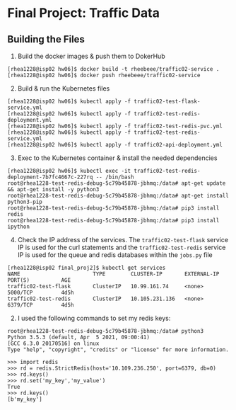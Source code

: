 # Final Project: Traffic Data

## **Building the Files**

1. Build the docker images & push them to DokerHub
```
[rhea1228@isp02 hw06]$ docker build -t rheebeee/traffic02-service .
[rhea1228@isp02 hw06]$ docker push rheebeee/traffic02-service
```
2. Build & run the Kubernetes files
```
[rhea1228@isp02 hw06]$ kubectl apply -f traffic02-test-flask-service.yml
[rhea1228@isp02 hw06]$ kubectl apply -f traffic02-test-redis-deployment.yml
[rhea1228@isp02 hw06]$ kubectl apply -f traffic02-test-redis-pvc.yml
[rhea1228@isp02 hw06]$ kubectl apply -f traffic02-test-redis-service.yml
[rhea1228@isp02 hw06]$ kubectl apply -f traffic02-api-deployment.yml
```

3. Exec to the Kubernetes container & install the needed dependencies
```
[rhea1228@isp02 hw06]$ kubectl exec -it traffic02-test-redis-deployment-7b7fc4667c-227rq -- /bin/bash
root@rhea1228-test-redis-debug-5c79b45878-jbhmq:/data# apt-get update && apt-get install -y python3
root@rhea1228-test-redis-debug-5c79b45878-jbhmq:/data# apt-get install python3-pip
root@rhea1228-test-redis-debug-5c79b45878-jbhmq:/data# pip3 install redis
root@rhea1228-test-redis-debug-5c79b45878-jbhmq:/data# pip3 install ipython
```

4. Check the IP address of the services. The ```traffic02-test-flask``` service IP is used for the curl statements and the ```traffic02-test-redis``` service IP is used for the queue and redis databases within the ```jobs.py``` file

```
[rhea1228@isp02 final_proj2]$ kubectl get services
NAME                       TYPE        CLUSTER-IP       EXTERNAL-IP   PORT(S)          AGE
traffic02-test-flask       ClusterIP   10.99.161.74     <none>        5000/TCP         4d5h
traffic02-test-redis       ClusterIP   10.105.231.136   <none>        6379/TCP         4d5h
```

2. I used the following commands to set my redis keys:
```
root@rhea1228-test-redis-debug-5c79b45878-jbhmq:/data# python3
Python 3.5.3 (default, Apr  5 2021, 09:00:41)
[GCC 6.3.0 20170516] on linux
Type "help", "copyright", "credits" or "license" for more information.

>>> import redis
>>> rd = redis.StrictRedis(host='10.109.236.250', port=6379, db=0)
>>> rd.keys()
>>> rd.set('my_key','my_value')
True
>>> rd.keys()
[b'my_key']
```


